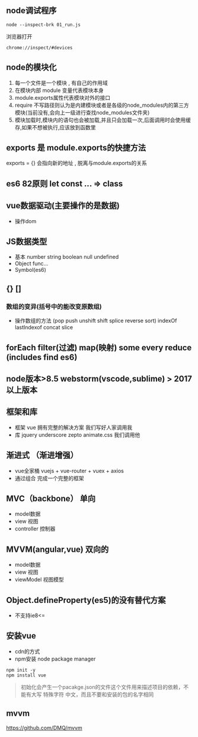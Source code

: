## node调试程序
```
node --inspect-brk 01_run.js
```

浏览器打开
```
chrome://inspect/#devices
```

## node的模块化

1. 每一个文件是一个模块 , 有自己的作用域
2. 在模块内部 module 变量代表模块本身
3. module.exports属性代表模块对外的接口
4. require 不写路径则认为是内建模块或者是各级的node_modules内的第三方模块(当前没有,会向上一级进行查找node_modules文件夹)
5. 模块加载时,模块内的语句也会被加载,并且只会加载一次,后面调用时会使用缓存,如果不想被执行,应该放到函数里

## exports 是 module.exports的快捷方法
exports = {} 会指向新的地址 , 脱离与module.exports的关系 

## es6 82原则 let const ... => class

## vue数据驱动(主要操作的是数据)
- 操作dom

## JS数据类型
- 基本 number string boolean null undefined
- Object func...
- Symbol(es6)

## {} []
### 数组的变异(括号中的能改变原数组)
- 操作数组的方法 (pop push unshift shift  splice reverse sort) indexOf lastIndexof concat slice

## forEach filter(过滤) map(映射)  some every  reduce  (includes find es6)

## node版本>8.5 webstorm(vscode,sublime) > 2017以上版本


## 框架和库
- 框架 vue 拥有完整的解决方案 我们写好人家调用我
- 库 jquery underscore zepto animate.css
我们调用他

## 渐进式 （渐进增强）
- vue全家桶 vuejs + vue-router + vuex + axios
- 通过组合 完成一个完整的框架

## MVC（backbone） 单向
- model数据
- view 视图
- controller 控制器

## MVVM(angular,vue) 双向的
- model数据
- view 视图
- viewModel 视图模型

## Object.defineProperty(es5)的没有替代方案
- 不支持ie8<=

## 安装vue
- cdn的方式
- npm安装 node package manager
```
npm init -y
npm install vue
```
> 初始化会产生一个pacakge.json的文件这个文件用来描述项目的依赖，不能有大写 特殊字符 中文，而且不要和安装的包的名字相同

## mvvm
https://github.com/DMQ/mvvm



